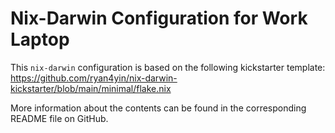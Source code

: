# Nix-Darwin Configuration for Work Laptop

This `nix-darwin` configuration is based on the following kickstarter template:
https://github.com/ryan4yin/nix-darwin-kickstarter/blob/main/minimal/flake.nix

More information about the contents can be found in the corresponding README file on GitHub.

